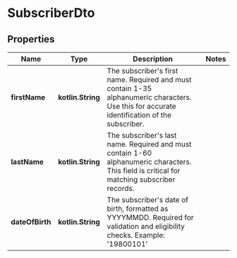 
# SubscriberDto

## Properties
| Name | Type | Description | Notes |
| ------------ | ------------- | ------------- | ------------- |
| **firstName** | **kotlin.String** | The subscriber&#39;s first name. Required and must contain 1-35 alphanumeric characters.  Use this for accurate identification of the subscriber.  |  |
| **lastName** | **kotlin.String** | The subscriber&#39;s last name. Required and must contain 1-60 alphanumeric characters.  This field is critical for matching subscriber records.  |  |
| **dateOfBirth** | **kotlin.String** | The subscriber&#39;s date of birth, formatted as YYYYMMDD.  Required for validation and eligibility checks.  Example: &#39;19800101&#39;  |  |



